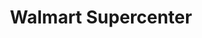 ---
title: "Walmart Supercenter"
url: /kingsport/walmart-supercenter-west-stone-drive/
shop: supermarket
---